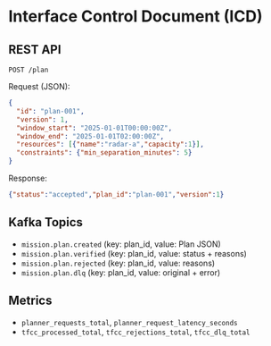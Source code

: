 # Interface Control Document (ICD)

## REST API
`POST /plan`

Request (JSON):
```json
{
  "id": "plan-001",
  "version": 1,
  "window_start": "2025-01-01T00:00:00Z",
  "window_end": "2025-01-01T02:00:00Z",
  "resources": [{"name":"radar-a","capacity":1}],
  "constraints": {"min_separation_minutes": 5}
}
```

Response:
```json
{"status":"accepted","plan_id":"plan-001","version":1}
```

## Kafka Topics
- `mission.plan.created` (key: plan_id, value: Plan JSON)
- `mission.plan.verified` (key: plan_id, value: status + reasons)
- `mission.plan.rejected` (key: plan_id, value: reasons)
- `mission.plan.dlq` (key: plan_id, value: original + error)

## Metrics
- `planner_requests_total`, `planner_request_latency_seconds`
- `tfcc_processed_total`, `tfcc_rejections_total`, `tfcc_dlq_total`
